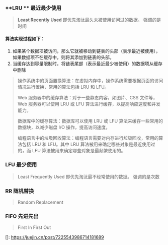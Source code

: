 ### **LRU ** 最近最少使用

> **Least Recently Used** 即优先淘汰最久未被使用访问过的数据。  强调的是时间

#### 算法实现过程如下：

1. 如果某个数据项被访问，那么它就被移动到链表的头部（表示最近被使用），如果数据项不在缓存中，则将其添加到链表的头部。
2. 当缓存达到容量限制时，将链表尾部（表示最近最少被使用）的数据项从缓存中删除



> 操作系统中的页面置换算法：在虚拟内存中，操作系统需要根据页面的访问情况进行置换，常用的算法包括 LRU 和 LFU。
>
> Web 服务器中的缓存算法：对于一些静态内容，如图片、CSS 文件等，Web 服务器可以使用 LRU 或 LFU 算法进行缓存，以提高响应速度和并发能力。
>
> 数据库中的缓存算法：数据库可以使用 LRU 或 LFU 算法来缓存一些常用的数据块，以减少磁盘 I/O 操作，提高访问速度。
>
> 编程语言中的垃圾回收算法：编程语言需要对内存进行垃圾回收，常用的算法包括 LRU 和 LFU。其中 LRU 算法被用来确定哪些对象是最近使用过的，而 LFU 算法被用来确定哪些对象是最频繁使用的。

### LFU 最少使用 

>  Least Frequently Used 即优先淘汰最不经常使用的数据。  强调的是次数





### RR 随机替换

> Random Replacement 

### FIFO 先进先出

> First In First Out





[]: https://juejin.cn/post/7225543986714181689

